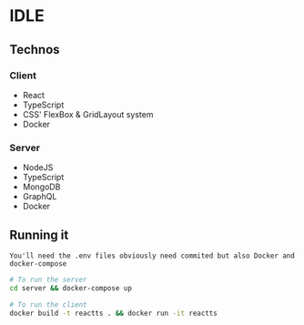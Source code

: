 # IDLE

## Technos

### Client

- React
- TypeScript
- CSS' FlexBox & GridLayout system
- Docker

### Server

- NodeJS
- TypeScript
- MongoDB
- GraphQL
- Docker

## Running it

`You'll need the .env files obviously need commited but also Docker and docker-compose`

```sh
# To run the server
cd server && docker-compose up

# To run the client
docker build -t reactts . && docker run -it reactts
```
